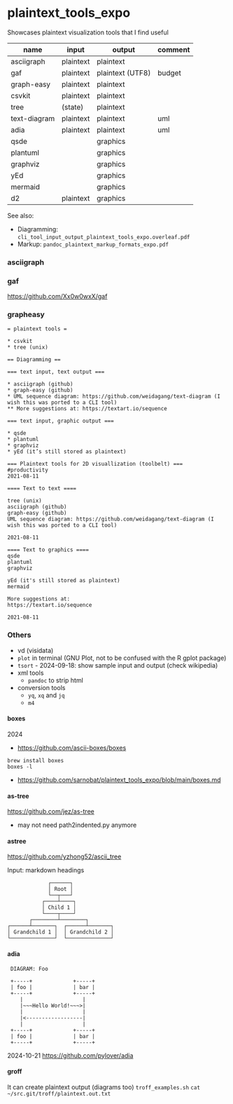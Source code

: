 # plaintext_tools_expo
Showcases plaintext visualization tools that I find useful

| name | input | output | comment |
|------|-------|--------|---------|
| asciigraph | plaintext | plaintext | |
| gaf | plaintext | plaintext (UTF8) | budget|
| graph-easy | plaintext | plaintext | |
| csvkit | plaintext | plaintext| |
| tree | (state) | plaintext | |
| text-diagram |  plaintext | plaintext | uml |
| adia | plaintext | plaintext | uml |
| qsde | | graphics | |
| plantuml | | graphics| |
| graphviz | | graphics | |
| yEd | | graphics | |
| mermaid |  | graphics | |
| d2 | plaintext | graphics | |

See also:
* Diagramming: `cli_tool_input_output_plaintext_tools_expo.overleaf.pdf`
* Markup: `pandoc_plaintext_markup_formats_expo.pdf`

### asciigraph


### gaf
https://github.com/Xx0w0wxX/gaf

### grapheasy

```
= plaintext tools =

* csvkit
* tree (unix)

== Diagramming ==

=== text input, text output ===

* asciigraph (github)
* graph-easy (github)
* UML sequence diagram: https://github.com/weidagang/text-diagram (I wish this was ported to a CLI tool)
** More suggestions at: https://textart.io/sequence

=== text input, graphic output ===

* qsde
* plantuml
* graphviz
* yEd (it’s still stored as plaintext)
```
```
=== Plaintext tools for 2D visuallization (toolbelt) ===
#productivity 
2021-08-11
 
==== Text to text ====
 
tree (unix)
asciigraph (github)
graph-easy (github)
UML sequence diagram: https://github.com/weidagang/text-diagram (I wish this was ported to a CLI tool)
 
2021-08-11
 
==== Text to graphics ====
qsde
plantuml
graphviz
 
yEd (it's still stored as plaintext)
mermaid
 
More suggestions at:
https://textart.io/sequence
 
2021-08-11
```


### Others


* vd (visidata)
* `plot` in terminal (GNU Plot, not to be confused with the R gplot package)
* `tsort` - 2024-09-18: show sample input and output (check wikipedia)
* xml tools
   * `pandoc` to strip html
* conversion tools
   * `yq`, `xq` and `jq`
   * `m4`


#### boxes
2024

* https://github.com/ascii-boxes/boxes

```
brew install boxes
boxes -l
```
* https://github.com/sarnobat/plaintext_tools_expo/blob/main/boxes.md

#### as-tree
https://github.com/jez/as-tree

* may not need path2indented.py anymore

#### astree

https://github.com/yzhong52/ascii_tree


Input: markdown headings
```
             ┌──────┐
             │ Root │
             └──┬───┘
           ┌────┴────┐
           │ Child 1 │
           └────┬────┘
       ┌────────┴────────┐
┌──────┴───────┐  ┌──────┴───────┐
│ Grandchild 1 │  │ Grandchild 2 │
└──────────────┘  └──────────────┘
```

#### adia

```
 DIAGRAM: Foo                             

 +-----+             +-----+
 | foo |             | bar |
 +-----+             +-----+
    |                   |
    |~~~Hello World!~~~>|
    |                   |
    |<------------------|
    |                   |
 +-----+             +-----+
 | foo |             | bar |
 +-----+             +-----+
```
2024-10-21
https://github.com/pylover/adia

#### groff

It can create plaintext output (diagrams too)
`troff_examples.sh`
`cat ~/src.git/troff/plaintext.out.txt`
